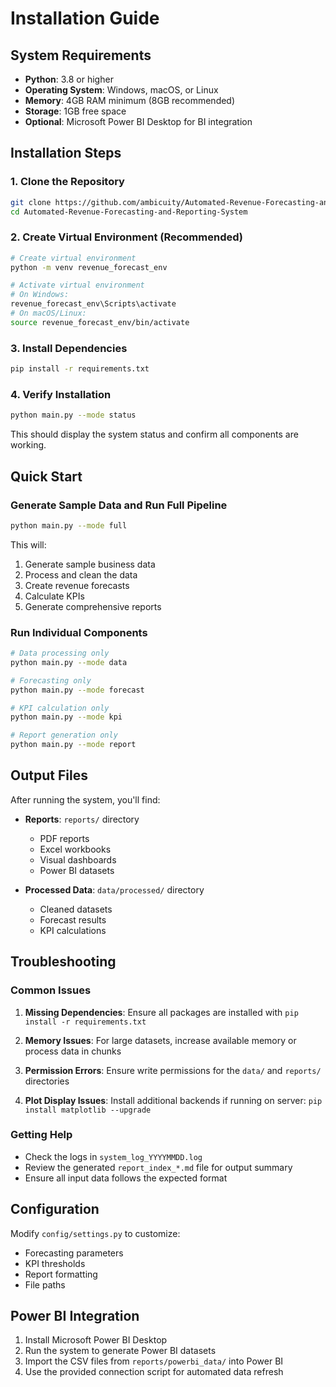 # Installation Guide

## System Requirements

- **Python**: 3.8 or higher
- **Operating System**: Windows, macOS, or Linux
- **Memory**: 4GB RAM minimum (8GB recommended)
- **Storage**: 1GB free space
- **Optional**: Microsoft Power BI Desktop for BI integration

## Installation Steps

### 1. Clone the Repository

```bash
git clone https://github.com/ambicuity/Automated-Revenue-Forecasting-and-Reporting-System.git
cd Automated-Revenue-Forecasting-and-Reporting-System
```

### 2. Create Virtual Environment (Recommended)

```bash
# Create virtual environment
python -m venv revenue_forecast_env

# Activate virtual environment
# On Windows:
revenue_forecast_env\Scripts\activate
# On macOS/Linux:
source revenue_forecast_env/bin/activate
```

### 3. Install Dependencies

```bash
pip install -r requirements.txt
```

### 4. Verify Installation

```bash
python main.py --mode status
```

This should display the system status and confirm all components are working.

## Quick Start

### Generate Sample Data and Run Full Pipeline

```bash
python main.py --mode full
```

This will:
1. Generate sample business data
2. Process and clean the data
3. Create revenue forecasts
4. Calculate KPIs
5. Generate comprehensive reports

### Run Individual Components

```bash
# Data processing only
python main.py --mode data

# Forecasting only
python main.py --mode forecast

# KPI calculation only
python main.py --mode kpi

# Report generation only
python main.py --mode report
```

## Output Files

After running the system, you'll find:

- **Reports**: `reports/` directory
  - PDF reports
  - Excel workbooks
  - Visual dashboards
  - Power BI datasets

- **Processed Data**: `data/processed/` directory
  - Cleaned datasets
  - Forecast results
  - KPI calculations

## Troubleshooting

### Common Issues

1. **Missing Dependencies**: Ensure all packages are installed with `pip install -r requirements.txt`

2. **Memory Issues**: For large datasets, increase available memory or process data in chunks

3. **Permission Errors**: Ensure write permissions for the `data/` and `reports/` directories

4. **Plot Display Issues**: Install additional backends if running on server: `pip install matplotlib --upgrade`

### Getting Help

- Check the logs in `system_log_YYYYMMDD.log`
- Review the generated `report_index_*.md` file for output summary
- Ensure all input data follows the expected format

## Configuration

Modify `config/settings.py` to customize:
- Forecasting parameters
- KPI thresholds
- Report formatting
- File paths

## Power BI Integration

1. Install Microsoft Power BI Desktop
2. Run the system to generate Power BI datasets
3. Import the CSV files from `reports/powerbi_data/` into Power BI
4. Use the provided connection script for automated data refresh